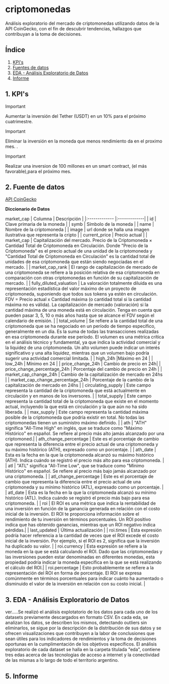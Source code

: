 # criptomonedas

Análisis exploratorio del mercado de criptomonedas utilizando datos de la API CoinGecko, con el fin de descubrir tendencias, hallazgos que contribuyan a la toma de decisiones.

## Índice
1. [KPI's ](#id1)
2. [Fuentes de datos](#id3)
3. [EDA - Análisis Exploratorio de Datos](#id4)
5. [Informe](#id5)

## 1. KPI's

>[!IMPORTANT]
>
>Aumentar la inversión del Tether (USDT) en un 10% para el próximo cuatrimestre.

>[!IMPORTANT]
>Eliminar la inversión en la moneda que menos rendimiento da en el proximo mes.
>.

>[!IMPORTANT]
>
>Realizar una inversion de 100 millones en un smart contract, (el más favorable),para el próximo mes.

## 2. Fuente de datos

[API CoinGecko](https://www.coingecko.com/es/api/documentation)

**Diccionario de Datos**

market_cap
| Columna | Descripción  |
|:------------- |:-------------| 
| id         | Clave primaria de la moneda          | 
| symb         | Símbolo de la moneda         |
| name         | Nombre de la criptomoneda          |
| image         | url donde se halla una imagen ilustrativa que representa la cripto          |
| current_price | Precio actual         |
| market_cap         | Capitalización del mercado. Precio de la Criptomoneda × Cantidad Total de Criptomoneda en Circulación. Donde "Precio de la Criptomoneda" es el precio actual de una unidad de la criptomoneda y "Cantidad Total de Criptomoneda en Circulación" es la cantidad total de unidades de esa criptomoneda que están siendo negociadas en el mercado.          |
| market_cap_rank         | El rango de capitalización de mercado de una criptomoneda se refiere a la posición relativa de esa criptomoneda en comparación con otras criptomonedas en función de su capitalización de mercado.         |
| fully_diluted_valuation         |  La valoración totalmente diluida es una representación estadística del valor máximo de un proyecto de criptomoneda, suponiendo que todos sus tokens ya estén en circulación. FDV = Precio actual x Cantidad máxima (o cantidad total si la cantidad máxima no es válida). La capitalización de mercado (valoración) si la cantidad máxima de una moneda está en circulación. Tenga en cuenta que pueden pasar 3, 5, 10 o más años hasta que se alcance el FDV según el calendario de emisión.     |
| total_volume         | Se refiere a la cantidad total de una criptomoneda que se ha negociado en un período de tiempo específico, generalmente en un día. Es la suma de todas las transacciones realizadas en esa criptomoneda durante ese período. El volumen es una métrica crítica en el análisis técnico y fundamental, ya que indica la actividad comercial y la liquidez de una criptomoneda. Un alto volumen puede indicar un interés significativo y una alta liquidez, mientras que un volumen bajo podría sugerir una actividad comercial limitada. |
| high_24h         |Máximo en 24 |
| low_24h         | Mínimo en 24 |
| price_change_24h              | Cambio de precio en 24h|
| price_change_percentage_24h         | Porcentaje del cambio de precio en 24h |
| market_cap_change_24h         | Cambio de la capitalización de mercado en 24hs | 
| market_cap_change_percentage_24h         | Porcentaje de la cambio de la capitalización de mercado en 24hs |
| circulating_supply     | Este campo representa la cantidad de la criptomoneda que está actualmente en circulación y en manos de los inversores. |
| total_supply     | Este campo representa la cantidad total de la criptomoneda que existe en el momento actual, incluyendo la que está en circulación y la que aún no ha sido liberada. | 
| max_supply         | Este campo representa la cantidad máxima posible de la criptomoneda que podría existir en total. No todas las criptomonedas tienen un suministro máximo definido. |
| ath |  "ATH" significa "All-Time High" en inglés, que se traduce como "Máximo Histórico" en español. Se refiere al precio más alto jamás alcanzado por una criptomoned.| 
| ath_change_percentage         | Este es el porcentaje de cambio que representa la diferencia entre el precio actual de una criptomoneda y su máximo histórico (ATH), expresado como un porcentaje. | 
| ath_date        | Esta es la fecha en la que la criptomoneda alcanzó su máximo histórico (ATH). Indica cuándo se registró el precio más alto para esa criptomoneda. |
| atl      |   "ATL" significa "All-Time Low", que se traduce como "Mínimo Histórico" en español. Se refiere al precio más bajo jamás alcanzado por una criptomoneda. |
| atl_change_percentage       | Este es el porcentaje de cambio que representa la diferencia entre el precio actual de una criptomoneda y su mínimo histórico (ATL), expresado como un porcentaje.  |
| atl_date      |  Esta es la fecha en la que la criptomoneda alcanzó su mínimo histórico (ATL). Indica cuándo se registró el precio más bajo para esa criptomoneda. |
| roi     |  El ROI es una métrica que indica la rentabilidad de una inversión en función de la ganancia generada en relación con el costo inicial de la inversión. El ROI te proporciona información sobre el rendimiento de tu inversión en términos porcentuales. Un ROI positivo indica que has obtenido ganancias, mientras que un ROI negativo indica pérdidas.|
| last_updated     |  Última actualización |
| roi.times     | Esta expresión podría hacer referencia a la cantidad de veces que el ROI excede el costo inicial de la inversión. Por ejemplo, si el ROI es 2, significa que la inversión ha duplicado su valor.  |
| roi.currency     |   Esta expresión se refiere a la moneda en la que se está calculando el ROI. Dado que las criptomonedas y las inversiones pueden estar denominadas en diferentes monedas, esta propiedad podría indicar la moneda específica en la que se está realizando el cálculo del ROI.|
| roi.percentage     |  Esto probablemente se refiere a la representación del ROI en forma de porcentaje. El ROI se expresa comúnmente en términos porcentuales para indicar cuánto ha aumentado o disminuido el valor de la inversión en relación con su costo inicial.  |

## 3. EDA - Análisis Exploratorio de Datos
ver.....Se realizó el análisis explotatorio de los datos para cada uno de los datasets previamente descargados en formato CSV. En cada eda, se analizan los datos, se describen los mismos, detectando outliers sin eliminarlos, se sigue por la descripción de la distribución de sus datos y se ofrecen visualizaciones que contribuyen a la labor de conclusiones que sean útiles para los indicadores de rendimientos y la toma de decisiones oportunas en la cumplimentación de los objetivos específicos. El análisis exploratorio de cada dataset se halla en la carpeta titulada "eda", contiene tres edas acerca de las tecnologias de acceso a internet y la conectividad de las mismas a lo largo de todo el territorio argentino.

## 5. Informe

